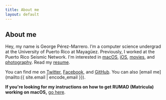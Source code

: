 ```yaml
---
title: About me
layout: default
---
```


## About me

Hey, my name is George P&eacute;rez-Marrero. I’m a computer science undergrad at the University of Puerto Rico at Mayag&uuml;ez. Previously, I worked at the Puerto Rico Seismic Network. I'm interested in [macOS](https://www.apple.com/macos/), [iOS](https://www.apple.com/ios/), [movies](https://letterboxd.com/georgeperez/), and [photography](https://instagram.com/georgeperez/). Read my [resume](/resume.pdf).

You can find me on [Twitter](https://twitter.com/georgeperez/), [Facebook](https://facebook.com/georgeperezmarrero/), and [GitHub](https://github.com/georgeperez/). You can also [email me](mailto:{{ site.email | encode_email }}). 

**If you're looking for my instructions on how to get RUMAD (Matricula) working on macOS,** [go here](/matricula/).
